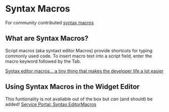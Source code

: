 # Syntax Macros

For community contributed [syntax macros](https://docs.servicenow.com/bundle/rome-application-development/page/script/general-scripting/concept/c_SyntaxEditor.html#r_SyntaxEditorMacros)

## What are Syntax Macros?

Script macros (aka syntaxt editor Macros) provide shortcuts for typing commonly used code. To insert macro text into a script field, enter the macro keyword followed by the Tab.

[Syntax editor macros... a tiny thing that makes the developer life a lot easier](https://community.servicenow.com/community?id=community_blog&sys_id=3abdeaa9dbd0dbc01dcaf3231f9619d0)

## Using Syntax Macros in the Widget Editor
This funtionality is not avaliable out of the box but *can* (and should) be added!  [Service Portal: Syntax EditorMacros](https://community.servicenow.com/community?id=community_article&sys_id=4ddc6665dbd0dbc01dcaf3231f96196f)
